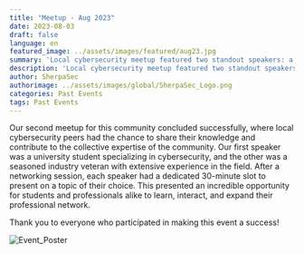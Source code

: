 ```yaml
---
title: "Meetup - Aug 2023"
date: 2023-08-03
draft: false
language: en
featured_image: ../assets/images/featured/aug23.jpg
summary: 'Local cybersecurity meetup featured two standout speakers: a university student specializing in cybersecurity and a seasoned industry veteran with extensive experience in the field'
description: 'Local cybersecurity meetup featured two standout speakers: a university student specializing in cybersecurity and a seasoned industry veteran with extensive experience in the field'
author: SherpaSec
authorimage: ../assets/images/global/SherpaSec_Logo.png
categories: Past Events
tags: Past Events
---
```


Our second meetup for this community concluded successfully, where local cybersecurity peers had the chance to share their knowledge and contribute to the collective expertise of the community. Our first speaker was a university student specializing in cybersecurity, and the other was a seasoned industry veteran with extensive experience in the field. After a networking session, each speaker had a dedicated 30-minute slot to present on a topic of their choice. This presented an incredible opportunity for students and professionals alike to learn, interact, and expand their professional network.

Thank you to everyone who participated in making this event a success!

![Event_Poster](/images/posters/20230803_Poster_Aug.png)